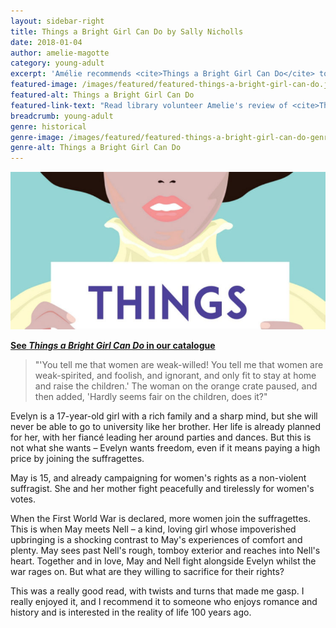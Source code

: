 ```yaml
---
layout: sidebar-right
title: Things a Bright Girl Can Do by Sally Nicholls
date: 2018-01-04
author: amelie-magotte
category: young-adult
excerpt: 'Amélie recommends <cite>Things a Bright Girl Can Do</cite> to fans of history and romance.'
featured-image: /images/featured/featured-things-a-bright-girl-can-do.jpg
featured-alt: Things a Bright Girl Can Do
featured-link-text: "Read library volunteer Amelie's review of <cite>Things a Bright Girl Can Do</cite>, by Sally Nicholls."
breadcrumb: young-adult
genre: historical
genre-image: /images/featured/featured-things-a-bright-girl-can-do-genre.jpg
genre-alt: Things a Bright Girl Can Do
---
```


![Things a Bright Girl Can Do](/images/featured/featured-things-a-bright-girl-can-do.jpg)

**[See <cite>Things a Bright Girl Can Do</cite> in our catalogue](https://suffolk.spydus.co.uk/cgi-bin/spydus.exe/ENQ/OPAC/BIBENQ?BRN=2183569)**

> "'You tell me that women are weak-willed! You tell me that women are weak-spirited, and foolish, and ignorant, and only fit to stay at home and raise the children.' The woman on the orange crate paused, and then added, 'Hardly seems fair on the children, does it?"

Evelyn is a 17-year-old girl with a rich family and a sharp mind, but she will never be able to go to university like her brother. Her life is already planned for her, with her fiancé leading her around parties and dances. But this is not what she wants – Evelyn wants freedom, even if it means paying a high price by joining the suffragettes.

May is 15, and already campaigning for women's rights as a non-violent suffragist. She and her mother fight peacefully and tirelessly for women's votes.

When the First World War is declared, more women join the suffragettes. This is when May meets Nell – a kind, loving girl whose impoverished upbringing is a shocking contrast to May's experiences of comfort and plenty. May sees past Nell's rough, tomboy exterior and reaches into Nell's heart. Together and in love, May and Nell fight alongside Evelyn whilst the war rages on. But what are they willing to sacrifice for their rights?

This was a really good read, with twists and turns that made me gasp. I really enjoyed it, and I recommend it to someone who enjoys romance and history and is interested in the reality of life 100 years ago.
